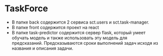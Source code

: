 # TaskForce

- В папке back содержится 2 сервиса sct.users и sct.task-manager.
- В папке front содержится проект на react
- В папке task-predictor содержится сервер flask, который умеет обучать модель и также использовать эту модель для предсказаний. Предсказываются сроки выполнений задач исходя из названия и описания задачи.
